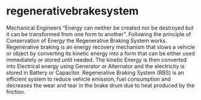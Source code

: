 # regenerativebrakesystem
Mechanical Engineers
“Energy can neither be created nor be destroyed but it can be transformed from one form to another”. Following the principle of Conservation of Energy the Regenerative Braking System works.
Regenerative braking is an energy recovery mechanism that slows a vehicle or object by converting its kinetic energy into a form that can be either used immediately or stored until needed.
The kinetic Energy is then converted into Electrical energy using Generator or Alternator and the electricity is stored in Battery or Capacitor.
Regenerative Braking System (RBS) is an efficient system to reduce vehicle emission, fuel consumption and decreases the wear and tear in the brake drum due to heat produced by the friction. 
